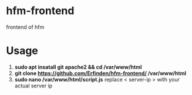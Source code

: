 # hfm-frontend
frontend of hfm 

# Usage
1. **sudo apt insatall git apache2 && cd /var/www/html**
2. **git clone https://github.com/Erfinden/hfm-frontend/ /var/www/html**
3. **sudo nano /var/www/html/script.js** replace < server-ip > with your actual server ip


